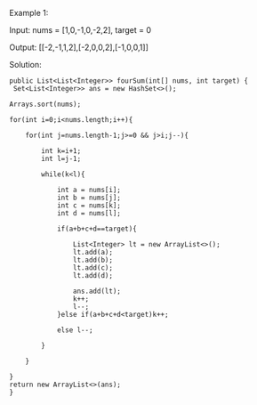 Example 1:

Input:
nums = [1,0,-1,0,-2,2], target = 0

Output: 
[[-2,-1,1,2],[-2,0,0,2],[-1,0,0,1]]


Solution: 


    public List<List<Integer>> fourSum(int[] nums, int target) {
     Set<List<Integer>> ans = new HashSet<>();
    
    Arrays.sort(nums);
    
    for(int i=0;i<nums.length;i++){
        
        for(int j=nums.length-1;j>=0 && j>i;j--){
            
            int k=i+1;
            int l=j-1;
            
            while(k<l){
                
                int a = nums[i];
                int b = nums[j];
                int c = nums[k];
                int d = nums[l];
                
                if(a+b+c+d==target){
                    
                    List<Integer> lt = new ArrayList<>();
                    lt.add(a);
                    lt.add(b);
                    lt.add(c);
                    lt.add(d);
                    
                    ans.add(lt);
                    k++;
                    l--;
                }else if(a+b+c+d<target)k++;
                
                else l--;
                
            }
            
        }
        
    }
    return new ArrayList<>(ans);
    }
    
